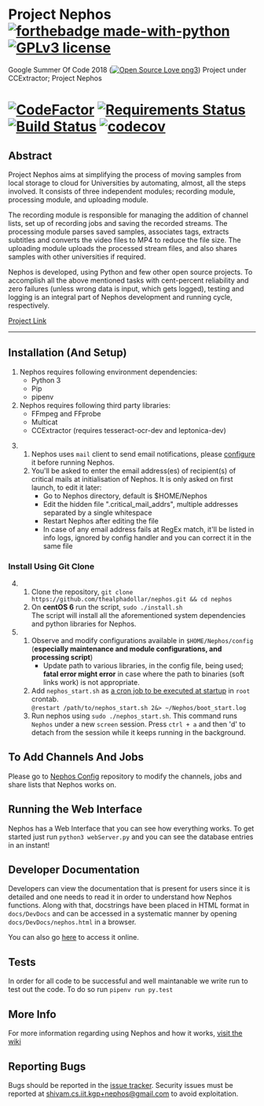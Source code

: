 # Project Nephos [![forthebadge made-with-python](http://ForTheBadge.com/images/badges/made-with-python.svg)](https://www.python.org/) [![GPLv3 license](https://img.shields.io/badge/License-GPLv3-blue.svg)](https://www.github.com/thealphadollar/nephos/blob/master/LICENSE)
Google Summer Of Code 2018 ([![Open Source Love png3](https://badges.frapsoft.com/os/v3/open-source.png?v=103)](https://github.com/ellerbrock/open-source-badges/)) Project under CCExtractor; Project Nephos

# [![CodeFactor](https://www.codefactor.io/repository/github/thealphadollar/Nephos/badge)](https://www.codefactor.io/repository/github/thealphadollar/gsoc18nephos) [![Requirements Status](https://requires.io/github/thealphadollar/Nephos/requirements.svg?branch=master)](https://requires.io/github/thealphadollar/Nephos/requirements/?branch=master) [![Build Status](https://travis-ci.org/thealphadollar/Nephos.svg?branch=master)](https://travis-ci.org/thealphadollar/Nephos) [![codecov](https://codecov.io/gh/thealphadollar/nephos/branch/master/graph/badge.svg)](https://codecov.io/gh/thealphadollar/nephos)

## Abstract
Project Nephos aims at simplifying the process of moving samples from local storage to cloud for Universities by automating, almost, all the steps involved. It consists of three independent modules; recording module, processing module, and uploading module.

The recording module is responsible for managing the addition of channel lists, set up of recording jobs and saving the recorded streams. The processing module parses saved samples, associates tags, extracts subtitles and converts the video files to MP4 to reduce the file size. The uploading module uploads the processed stream files, and also shares samples with other universities if required.

Nephos is developed, using Python and few other open source projects. To accomplish all the above mentioned tasks with cent-percent reliability and zero failures (unless wrong data is input, which gets logged), testing and logging is an integral part of Nephos development and running cycle, respectively.

[Project Link](https://summerofcode.withgoogle.com/projects/#5889497431015424)

***
## Installation (And Setup)
1. Nephos requires following environment dependencies:
    - Python 3
    - Pip
    - pipenv
2. Nephos requires following third party libraries:
    - FFmpeg and FFprobe
    - Multicat
    - CCExtractor (requires tesseract-ocr-dev and leptonica-dev)
<!-- 1. 1) [Install Python3](https://kerneltalks.com/tools/install-python-3-on-linux-redhat-centos-ubuntu/)<br/> -->
   <!-- 2) [Install Pip](https://www.tecmint.com/install-pip-in-linux/)<br/> -->
<!-- 2. 1) [Install FFMPEG and FFPROBE](https://www.vultr.com/docs/how-to-install-ffmpeg-on-centos)<br/> -->
   <!-- 2) [Install CCExtractor](https://github.com/CCExtractor/ccextractor/wiki/Installation)<br/> -->
   <!-- 3) [Install Multicat](https://github.com/mmalecki/multicat/blob/master/trunk/INSTALL)<br/> -->
3. 1) Nephos uses `mail` client to send email notifications, please [configure](https://superuser.com/questions/351841/how-do-i-set-up-the-unix-mail-command) it before running Nephos.
   2) You'll be asked to enter the email address(es) of recipient(s) of critical mails
at initialisation of Nephos. It is only asked on first launch, to edit it
later:
        - Go to Nephos directory, default is $HOME/Nephos
        - Edit the hidden file ".critical_mail_addrs", multiple addresses separated by
  a single whitespace
        - Restart Nephos after editing the file
        - In case of any email address fails at RegEx match, it'll be listed in info
  logs, ignored by config handler and you can correct it in the same file


### Install Using Git Clone
4. 1) Clone the repository, `git clone https://github.com/thealphadollar/nephos.git && cd nephos`<br/>
   2) On **centOS 6** run the script, `sudo ./install.sh`<br/> The script will install all the aforementioned system dependencies and python libraries for Nephos.<br/>
5. 1) Observe and modify configurations available in `$HOME/Nephos/config` (**especially maintenance and module configurations, and processing script**)<br/>
        - Update path to various libraries, in the config file, being used; **fatal error might error** in case where the path to binaries (soft links work) is not appropriate.
   2) Add `nephos_start.sh` as [a cron job to be executed at startup](https://www.cyberciti.biz/faq/linux-execute-cron-job-after-system-reboot/) in `root` crontab.<br/>
        `@restart /path/to/nephos_start.sh 2&> ~/Nephos/boot_start.log`
   3) Run nephos using `sudo ./nephos_start.sh`. This command runs `Nephos` under a new `screen` session. Press `ctrl + a` and then 'd' to detach from the session while it keeps running in the background.

## To Add Channels And Jobs
Please go to [Nephos Config](https://github.com/thealphadollar/NephosConfig) repository to modify the channels, jobs and share lists that Nephos works on.

## Running the Web Interface
Nephos has a Web Interface that you can see how everything works. To get started just run `python3 webServer.py` and you can see the database entries in an instant!

## Developer Documentation
Developers can view the documentation that is present for users since it is detailed and one needs to read it in order to understand how Nephos functions. Along with that, docstrings have been placed in HTML format in
`docs/DevDocs` and can be accessed in a systematic manner by opening `docs/DevDocs/nephos.html` in a browser.

You can also go [here](https://thealphadollar.github.io/NephosDevDocs/) to access it online.

## Tests
In order for all code to be successful and well maintanable we write run to test out the code. To do so run `pipenv run py.test`

## More Info
For more information regarding using Nephos and how it works, [visit the wiki](https://www.github.com/thealphadollar/Nephos/wiki)

## Reporting Bugs
Bugs should be reported in the [issue tracker](https://github.com/thealphadollar/Nephos/issues). Security issues must be reported at shivam.cs.iit.kgp+nephos@gmail.com to avoid exploitation.

